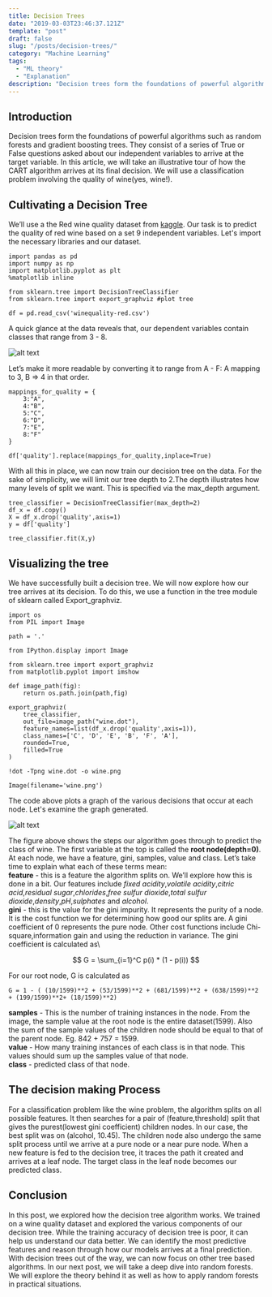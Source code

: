 ```yaml
---
title: Decision Trees
date: "2019-03-03T23:46:37.121Z"
template: "post"
draft: false
slug: "/posts/decision-trees/"
category: "Machine Learning"
tags:
  - "ML theory"
  - "Explanation"
description: "Decision trees form the foundations of powerful algorithms such as random forests and gradient boosting trees. They consist of a series of True or False questions asked about our independent variables to arrive at the target variable. In this article, we will take an illustrative tour of how the CART algorithm arrives at its final decision. We will use a classification problem involving the quality of wine(yes, wine!)."
---
```


## Introduction ##

Decision trees form the foundations of powerful algorithms such as random forests and gradient boosting trees. They consist of a series of True or False questions asked about our independent variables to arrive at the target variable. In this article, we will take an illustrative tour of how the CART algorithm arrives at its final decision. We will use a classification problem involving the quality of wine(yes, wine!).

## Cultivating a Decision Tree ##

We’ll use a the Red wine quality dataset from  [kaggle](https://www.kaggle.com/uciml/red-wine-quality-cortez-et-al-2009). Our task is to predict the quality of red wine based on a set 9 independent variables. Let's import the necessary libraries and our dataset.
```
import pandas as pd
import numpy as np
import matplotlib.pyplot as plt
%matplotlib inline

from sklearn.tree import DecisionTreeClassifier
from sklearn.tree import export_graphviz #plot tree

df = pd.read_csv('winequality-red.csv')
```
A quick glance at the data reveals that, our dependent variables contain classes that range from 3 - 8.

![alt text](/media/wine-dataset.png "dataframe")

Let’s make it more readable by converting it to range from A - F: A mapping to 3, B => 4 in that order.
```
mappings_for_quality = {
    3:"A",
    4:"B",
    5:"C",
    6:"D",
    7:"E",
    8:"F"
}

df['quality'].replace(mappings_for_quality,inplace=True)
```
With all this in place, we can now train our decision tree on the data. For the sake of simplicity, we will limit our tree depth to 2.The depth illustrates how many levels of split we want. This is specified via the max_depth argument.

```
tree_classifier = DecisionTreeClassifier(max_depth=2)
df_x = df.copy()
X = df_x.drop('quality',axis=1)
y = df['quality']

tree_classifier.fit(X,y)
```

## Visualizing the tree ##

We have successfully built a decision tree. We will now explore how our tree arrives at its decision. To do this, we use  a function in the tree module of sklearn called Export_graphviz.
```
import os
from PIL import Image

path = '.'

from IPython.display import Image

from sklearn.tree import export_graphviz
from matplotlib.pyplot import imshow

def image_path(fig):
    return os.path.join(path,fig)

export_graphviz(
    tree_classifier,
    out_file=image_path("wine.dot"),
    feature_names=list(df_x.drop('quality',axis=1)),
    class_names=['C', 'D', 'E', 'B', 'F', 'A'],
    rounded=True,
    filled=True
)

!dot -Tpng wine.dot -o wine.png

Image(filename='wine.png')
```
The code above plots a graph of the various decisions that occur at each node. Let's examine the graph generated.

![alt text](/media/wine.png "decision tree graph")

The figure above shows the steps our algorithm goes through to predict the class of wine.
The first variable at the top is called the **root node(depth=0)**. At each node, we have a feature, gini, samples, value and class. Let’s take time to explain what each of these terms mean:\
**feature** - this is a feature the algorithm splits on. We’ll explore how this is done in a bit. Our features include *fixed acidity*,*volatile acidity*,*citric acid*,*residual sugar*,*chlorides*,*free sulfur dioxide*,*total sulfur dioxide*,*density*,*pH*,*sulphates* and *alcohol*.\
**gini** - this is the value for the gini impurity. It represents the purity of a node. It is the cost function we for determining how good our splits are. A gini coefficient of 0 represents the pure node. Other cost functions include Chi-square,information gain and using the reduction in variance. The gini coefficient is calculated as\

$$ G = \sum_{i=1}^C p(i) * (1 - p(i)) $$

For our root node, G is calculated as
```
G = 1 - ( (10/1599)**2 + (53/1599)**2 + (681/1599)**2 + (638/1599)**2 + (199/1599)**2+ (18/1599)**2)
```
**samples** - This is the number of training instances in the node. From the image, the sample value at the root node is the entire dataset(1599). Also the sum of the sample values of the children node should be equal to that of the parent node. Eg. 842 + 757 = 1599.\
**value** - How many training instances of each class is in that node. This values should sum up the samples value of that node.\
**class** - predicted class of that node.




## The decision making Process ##
For a classification problem like the wine problem, the algorithm splits on all possible features. It then searches for a pair of (feature,threshold) split that gives the purest(lowest gini coefficient) children nodes. In our case, the best split was on (alcohol, 10.45). The children node also undergo the same split process until we arrive at a pure node or a near pure node. When a new feature is fed to the decision tree, it traces the path it created and arrives at a leaf node. The target class in the leaf node becomes our predicted class. 

## Conclusion ##
In this post, we explored how the decision tree algorithm works. We trained on a wine quality dataset and explored the various components of our decision tree. While the training accuracy of decision tree is poor, it can help us understand our data better. We can identify the most predictive features and reason through how our models arrives at a final prediction. With decision trees out of the way, we can now focus on other tree based algorithms. In our next post, we will take a deep dive into random forests. We will explore the theory behind it as well as how to apply random forests in practical situations.